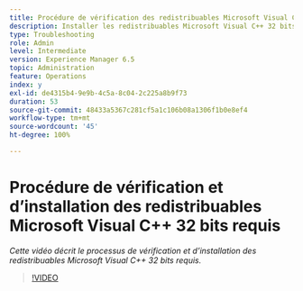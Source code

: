```yaml
---
title: Procédure de vérification des redistribuables Microsoft Visual C++ 32 bits requis
description: Installer les redistribuables Microsoft Visual C++ 32 bits.
type: Troubleshooting
role: Admin
level: Intermediate
version: Experience Manager 6.5
topic: Administration
feature: Operations
index: y
exl-id: de4315b4-9e9b-4c5a-8c04-2c225a8b9f73
duration: 53
source-git-commit: 48433a5367c281cf5a1c106b08a1306f1b0e8ef4
workflow-type: tm+mt
source-wordcount: '45'
ht-degree: 100%

---
```


# Procédure de vérification et d’installation des redistribuables Microsoft Visual C++ 32 bits requis

*Cette vidéo décrit le processus de vérification et d’installation des redistribuables Microsoft Visual C++ 32 bits requis.*

>[!VIDEO](https://video.tv.adobe.com/v/335520?quality=12&learn=on)
